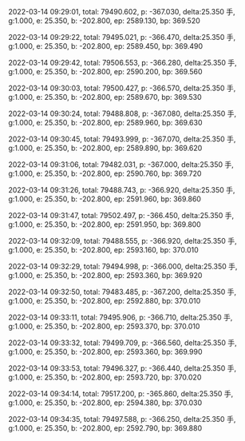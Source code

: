 2022-03-14 09:29:01, total: 79490.602, p: -367.030, delta:25.350 手, g:1.000, e: 25.350, b: -202.800, ep: 2589.130, bp: 369.520

2022-03-14 09:29:22, total: 79495.021, p: -366.470, delta:25.350 手, g:1.000, e: 25.350, b: -202.800, ep: 2589.450, bp: 369.490

2022-03-14 09:29:42, total: 79506.553, p: -366.280, delta:25.350 手, g:1.000, e: 25.350, b: -202.800, ep: 2590.200, bp: 369.560

2022-03-14 09:30:03, total: 79500.427, p: -366.570, delta:25.350 手, g:1.000, e: 25.350, b: -202.800, ep: 2589.670, bp: 369.530

2022-03-14 09:30:24, total: 79488.808, p: -367.080, delta:25.350 手, g:1.000, e: 25.350, b: -202.800, ep: 2589.960, bp: 369.630

2022-03-14 09:30:45, total: 79493.999, p: -367.070, delta:25.350 手, g:1.000, e: 25.350, b: -202.800, ep: 2589.890, bp: 369.620

2022-03-14 09:31:06, total: 79482.031, p: -367.000, delta:25.350 手, g:1.000, e: 25.350, b: -202.800, ep: 2590.760, bp: 369.720

2022-03-14 09:31:26, total: 79488.743, p: -366.920, delta:25.350 手, g:1.000, e: 25.350, b: -202.800, ep: 2591.960, bp: 369.860

2022-03-14 09:31:47, total: 79502.497, p: -366.450, delta:25.350 手, g:1.000, e: 25.350, b: -202.800, ep: 2591.950, bp: 369.800

2022-03-14 09:32:09, total: 79488.555, p: -366.920, delta:25.350 手, g:1.000, e: 25.350, b: -202.800, ep: 2593.160, bp: 370.010

2022-03-14 09:32:29, total: 79494.998, p: -366.000, delta:25.350 手, g:1.000, e: 25.350, b: -202.800, ep: 2593.360, bp: 369.920

2022-03-14 09:32:50, total: 79483.485, p: -367.200, delta:25.350 手, g:1.000, e: 25.350, b: -202.800, ep: 2592.880, bp: 370.010

2022-03-14 09:33:11, total: 79495.906, p: -366.710, delta:25.350 手, g:1.000, e: 25.350, b: -202.800, ep: 2593.370, bp: 370.010

2022-03-14 09:33:32, total: 79499.709, p: -366.560, delta:25.350 手, g:1.000, e: 25.350, b: -202.800, ep: 2593.360, bp: 369.990

2022-03-14 09:33:53, total: 79496.327, p: -366.440, delta:25.350 手, g:1.000, e: 25.350, b: -202.800, ep: 2593.720, bp: 370.020

2022-03-14 09:34:14, total: 79517.200, p: -365.860, delta:25.350 手, g:1.000, e: 25.350, b: -202.800, ep: 2594.380, bp: 370.030

2022-03-14 09:34:35, total: 79497.588, p: -366.250, delta:25.350 手, g:1.000, e: 25.350, b: -202.800, ep: 2592.790, bp: 369.880